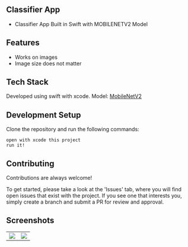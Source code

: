 
Classifier App
- 
- Classifier App Built in Swift with MOBILENETV2 Model
## Features

-   Works on images
-  	 Image size does not matter

## Tech Stack

Developed using  swift with xcode. 
Model: <a href="https://developer.apple.com/machine-learning/models/#image/mobilenetv2">MobileNetV2</a>

## Development Setup

Clone the repository and run the following commands:
```
open with xcode this project
run it!
```

## Contributing

Contributions are always welcome!

To get started, please take a look at the 'Issues' tab, where you will find open issues that exist with the project. If you see one that interests you, simply create a branch and submit a PR for review and approval.



## Screenshots
	
<table>
<tr>
<td>
<img src="https://github.com/furkancosgun/Swift-ClassifierAPP-MOBILENETV2/blob/main/ClassificationApp/SS/1.png?raw=true" >
</td>
<td>
<img src="https://github.com/furkancosgun/Swift-ClassifierAPP-MOBILENETV2/blob/main/ClassificationApp/SS/2.png?raw=true">
</td>
</tr>
</table>
